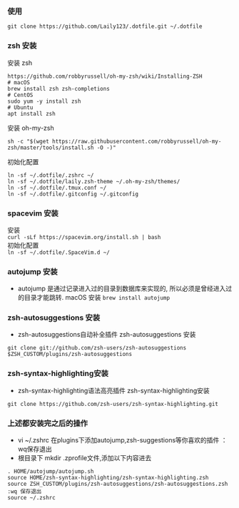 ### 使用
```shell
git clone https://github.com/Laily123/.dotfile.git ~/.dotfile
```
### zsh 安装
安装 zsh  
```shell
https://github.com/robbyrussell/oh-my-zsh/wiki/Installing-ZSH
# macOS
brew install zsh zsh-completions
# CentOS
sudo yum -y install zsh
# Ubuntu
apt install zsh
```

安装 oh-my-zsh  
```shell
sh -c "$(wget https://raw.githubusercontent.com/robbyrussell/oh-my-zsh/master/tools/install.sh -O -)"
```
初始化配置  
```shell
ln -sf ~/.dotfile/.zshrc ~/  
ln -sf ~/.dotfile/laily.zsh-theme ~/.oh-my-zsh/themes/
ln -sf ~/.dotfile/.tmux.conf ~/
ln -sf ~/.dotfile/.gitconfig ~/.gitconfig
```

### spacevim 安装
安装  
`curl -sLf https://spacevim.org/install.sh | bash`  
初始化配置  
`ln -sf ~/.dotfile/.SpaceVim.d ~/` 

### autojump 安装
- autojump 是通过记录进入过的目录到数据库来实现的, 所以必须是曾经进入过的目录才能跳转.
macOS 安装
`brew install autojump`

### zsh-autosuggestions 安装
- zsh-autosuggestions自动补全插件
zsh-autosuggestions 安装
```shell
git clone git://github.com/zsh-users/zsh-autosuggestions $ZSH_CUSTOM/plugins/zsh-autosuggestions
```

### zsh-syntax-highlighting安装
- zsh-syntax-highlighting语法高亮插件
zsh-syntax-highlighting安装
```shell
git clone https://github.com/zsh-users/zsh-syntax-highlighting.git
```

### 上述都安装完之后的操作
- vi ~/.zshrc 在plugins下添加autojump,zsh-suggestions等你喜欢的插件 ：wq保存退出
- 根目录下 mkdir .zprofile文件,添加以下内容进去
```shell
. HOME/autojump/autojump.sh
source HOME/zsh-syntax-highlighting/zsh-syntax-highlighting.zsh
source ZSH_CUSTOM/plugins/zsh-autosuggestions/zsh-autosuggestions.zsh
:wq 保存退出
source ~/.zshrc
```


